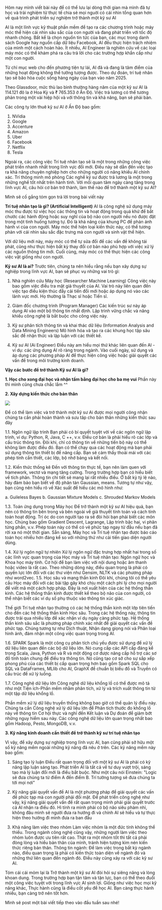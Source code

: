 Hôm nay mình viết bài này để có thể lưu lại dòng thời gian mà mình đã tự học và trải nghiệm từ thực tế chia sẻ mọi nguời có cái nhìn tổng quan hơn về quá trình phát triển sự nghiệm trở thành một kỹ sư AI 

AI là một lĩnh vực kỹ thuật phần mềm để tạo ra các chương trình hoặc máy móc thể hiện cái nhìn sâu sắc của con người và đang phát triển với tốc độ nhanh chóng. Bất kể là chọn nguồn tin tức của bạn, các mục trong danh sách Google hay nguồn cấp dữ liệu Facebook, AI đều thực hiện trách nhiệm của mình một cách hoàn hảo. Ít nhiều, AI Engineer là nghiên cứu về các loại máy móc có thể khám phá ra câu trả lời cho các trường hợp khẩn cấp như một con người.

Từ chỉ mục web cho đến phương tiện tự lái, AI đã và đang là tâm điểm của những hoạt động không thể tưởng tượng được. Theo dự đoán, trí tuệ nhân tạo sẽ bão hòa cuộc sống hàng ngày của bạn vào năm 2025.

Theo Glassdoor, mức thù lao bình thường hàng năm của một kỹ sư AI là 114.121 đô la ở Hoa Kỳ và ₹ 765.353 ở Ấn Độ. Việc trả lương có thể tương phản trong một vài hiệp hội và với thông tin và khả năng, bạn sẽ phải bàn.

Các công ty lớn thuê kỹ sư AI ở Ấn Độ bao gồm:

1. NVidia
2. Google
3. Accenture
4. Amazon
5. Uber
6. Facebook
7. Netflix 
8. Tesla 

Ngoài ra, các công việc Trí tuệ nhân tạo sẽ là một trong những công việc phát triển nhanh nhất trong lĩnh vực đổi mới. Điều này sẽ dẫn đến việc tạo ra khả năng chuyên nghiệp hơn cho những người có năng khiếu AI chính xác. Trí thông minh mô phỏng Các nghề kỹ sư được trả lương là một trong những nghề tốt nhất trên hành tinh. Với mối quan tâm ngày càng tăng trong lĩnh vực AI, câu hỏi cơ bản trở thành, làm thế nào để trở thành một kỹ sư AI?

Mình sẽ cố gắng tóm gọn trả lời trong bài viết này 

**Trí tuệ nhân tạo là gì? (Artificial Intelligent)**
AI là công nghệ sử dụng máy móc thu được từ việc học các thông tin và hoạt động trong quá khứ để bắt chước các hành động hoặc suy nghĩ của bộ não con người nếu nó được đặt trong một tình huống tương tự. Đó là khả năng của khung PC để phản ánh hành vi của con người. Máy móc thể hiện loại kiến thức này, có thể tương phản với cái nhìn sâu sắc đặc trưng mà con người và sinh vật thể hiện.

Với dữ liệu mới này, máy móc có thể tự sửa đổi để các vấn đề không tái phát, cũng như thực hiện bất kỳ thay đổi cơ bản nào phù hợp với việc xử lý các nguồn thông tin mới. Cuối cùng, máy móc có thể thực hiện các công việc vặt giống như con người.

**Kỹ sư AI là ai?**
Trước tiên, chúng ta nên hiểu rằng nếu bạn xây dựng sự nghiệp trong lĩnh vực AI, bạn sẽ phục vụ những vai trò gì:

1. Nhà nghiên cứu Máy học (Researcher Machine Learning)
Công việc này bao gồm việc điều tra mặt giả thuyết của AI. Vai trò này liên quan đến việc tạo điều kiện thúc đẩy cải tiến đổi mới hoặc áp dụng nó vào các lãnh vực mới. Họ thường là Thạc sĩ hoặc Tiến sĩ. 

2. Giám đốc chương trình (Program Manager)
Các kiến trúc sư này áp dụng AI vào một bộ thông tin nhất định. Lập trình vững chắc và năng khiếu công nghệ là bắt buộc cho công việc này.

3. Kỹ sư phân tích thông tin và khai thác dữ liệu (Information Analysis and Data Mining Engineers)
Mô hình hóa và tạo ra các khung học tập sâu sắc để nhận thức và lập luận với các thiết kế.

4. Kỹ sư AI (Ai Engineer)
Điều này am hiểu mọi thứ khác liên quan đến AI - ví dụ: các ứng dụng AI rõ ràng trong ngành. Vào cuối ngày, sử dụng và áp dụng các phương pháp AI để thực hiện công việc hoặc giải quyết các vấn đề trong môi trường kinh doanh.

**Vậy các bước để trở thành Kỹ sư AI là gì?**

**1. Học cho xong đại học và nhận tấm bằng đại học cho ba mẹ vui**
Phần này thì mình cũng chưa chắc lắm ^^

**2.  Xây dựng kiến thức cho bản thân**

![](https://images.viblo.asia/2d56a3e2-944f-46f1-b8c8-092aaa6c5c28.jpg)


Để có thể làm việc và trở thành một kỹ sư Ai được mọi người công nhận chúng ta cần phải hoàn thành và sưu tâp cho bản thân những kiến thức sau đây

1.1. Ngôn ngữ lập trình
Bạn phải có bí quyết tuyệt vời về các ngôn ngữ lập trình, ví dụ: Python, R, Java, C ++, v.v. Điều cơ bản là phải hiểu rõ các lớp và cấu trúc thông tin. Đôi khi, chỉ có thông tin về những tiến bộ này có thể không làm được điều đó. Bạn có thể chạy qua các hoạt động mà bạn phải sử dụng thông tin thiết bị để nâng cấp. Bạn sẽ cảm thấy thoải mái với các phép tính cần thiết, các lớp, bộ nhớ bảng và kết nối.

1.2. Kiến thức thống kê
Đến với thông tin thực tế, bạn nên làm quen với framework, vectơ và mạng tăng cường. Trong trường hợp bạn có hiểu biết về tích phân. Thông tin chi tiết sẽ mang lại rất nhiều điều. Ở bất kỳ tỷ lệ nào, hãy đảm bảo bạn biết về độ phân tán Gaussian, means. Tương tự như vậy, bạn cũng nên hiểu rõ về Xác suất để hiểu các mô hình như:

a. Guileless Bayes
b. Gaussian Mixture Models
c. Shrouded Markov Models

1.3. Toán ứng dụng trong Máy học
Để trở thành một kỹ sư AI hiệu quả, bạn nên có thông tin bên trong và bên ngoài về giả thuyết tính toán và cách tính toán hoạt động. Trí óc do con người tạo ra sẽ đòi hỏi bạn phải biết các môn học. Chúng bao gồm Gradient Descent, Lagrange, Lập trình bậc hai, vi phân từng phần, v.v. Phép toán này có thể có vẻ phức tạp ngay từ đầu nếu bạn đã rời xa nó một thời gian. Sẵn sàng, Máy học và Trí tuệ nhân tạo được báo cáo toán học nhiều hơn đáng kể so với những thứ như cải tiến giao diện người dùng.

1.4. Xử lý ngôn ngữ tự nhiên
Xử lý ngôn ngữ đặc trưng hợp nhất hai trong số các lĩnh vực quan trọng của Học máy và Trí tuệ nhân tạo: Ngôn ngữ học và Khoa học máy tính. Cơ hội để bạn làm việc với nội dung hoặc âm thanh hoặc video là rất cao. Theo những dòng này, điều quan trọng là phải có quyền lực lớn đối với các thư viện như Gensim, NLTK và các phương pháp như word2vec.
1.5. Học sâu và mạng thần kinh
Đôi khi, chúng tôi có thể yêu cầu Học máy đối với các bài tập gây khó chịu một cách phi lý cho mọi người để viết mã một cách hợp pháp. Đây là nơi xuất hiện của các hệ thống thần kinh. Các hệ thống thần kinh được thiết kế theo bộ não của con người, có thể nhận biết các ví dụ số phụ thuộc vào thông tin xúc giác.

Thế giới Trí tuệ nhân tạo thường có các hệ thống thần kinh một lớp tiên tiến cho đến các hệ thống thần kinh Học sâu. Trong các hệ thống này, thông tin được trải qua nhiều lớp để xác nhận ví dụ ngày càng phức tạp.
Hệ thống thần kinh sâu sắc là phương pháp chính xác nhất để giải quyết các vấn đề phức tạp. Chúng tương tự như Dịch thuật, Nhận dạng giọng nói và Phân loại hình ảnh, đảm nhận một công việc quan trọng trong AI.

1.6. SPARK
Spark là một công cụ phân tích chủ yếu được sử dụng để xử lý dữ liệu liên quan đến các bộ dữ liệu lớn. Nó cung cấp các API cấp đáng kể trong Scala, Java, Python và R và một động cơ được nâng cấp hỗ trợ các sơ đồ tính toán chung để điều tra thông tin. Nó cũng tạo cơ sở cho sự sắp xếp phong phú của các thiết bị cấp quan trọng hơn bao gồm Spark SQL cho SQL và DataFrames, MLlib cho AI, GraphX ​​để chuẩn bị biểu đồ và Truyền có cấu trúc để xử lý luồng.

1.7. Công nghệ dữ liệu lớn
Công nghệ dữ liệu khổng lồ có thể được mô tả như một Tiện ích-Phần mềm nhằm phân tích, xử lý và trích xuất thông tin từ một tập dữ liệu khổng lồ.

Phần mềm xử lý dữ liệu truyền thống không bao giờ có thể quản lý điều này. Chúng ta cần Công nghệ xử lý dữ liệu lớn để Phân tích thước đo khổng lồ này về thông tin Cơ hội thực và nghĩ đến Kết luận và Dự đoán để giảm bớt những nguy hiểm sau này. Các công nghệ dữ liệu lớn quan trọng nhất bao gồm Hadoop, Pesto, MongoDB, v.v.

**3. Kỹ năng kinh doanh cần thiết để trở thành kỹ sư trí tuệ nhân tạo**

Vì vậy, để xây dựng sự nghiệp trong lĩnh vực AI, bạn cũng phải sở hữu một số kỹ năng mềm ngoài những kỹ năng đã nêu ở trên. Các kỹ năng mềm này bao gồm:

1. Sáng tạo lý luận
Điều rất quan trọng đối với một kỹ sư AI là phải có kỹ năng lập luận sáng tạo. Phát triển AI là tất cả về tư duy vượt trội, sáng tạo mà lý luận đổi mới là điều bắt buộc. Như một câu nói Einstein: "Logic sẽ đưa chúng ta từ điểm A đến điểm B. Trí tưởng tượng sẽ đưa chúng ta tới mọi nơi"

2. Kỹ năng giải quyết vấn đề
AI là một phương pháp để giải quyết các vấn đề phức tạp mà con người phải đối mặt. Để phát triển công nghệ như vậy, kỹ năng giải quyết vấn đề rất quan trọng mình phải giải quyết trước cả AI nhận ra điều đó. Hì tính ra mình phải có bộ não siêu phàm nhỉ, không đâu mình sẽ người đưa ra hướng đi và chính AI sẽ hiểu và tự thực hiện theo hướng đi mình đưa ra ban đầu

3. Khả năng làm việc theo nhóm
Làm việc nhóm là một đức tính không thể thiếu. Trong ngành công nghệ cũng vậy, những người làm việc theo nhóm luôn được ưu tiên rất cao. Thật ra một nhóm tốt thì tất cả phải đòng lòng và hiểu bản thân của mình, tránh hiện tượng kìm nén kiến thức riêng bản thân.
Thông tin ngành: Để làm việc trong bất kỳ ngành nào, điều quan trọng là phải có kiến thức toàn diện về ngành đó và những thứ liên quan đến ngành đó. Điều này cũng xảy ra với các kỹ sư AI.

Tóm cái cái mỏm lại là
Trở thành một kỹ sư AI đòi hỏi sự siêng năng và lòng khoan dung. Trong trường hợp bạn tận tâm và tận lực, bạn có thể theo đuổi một công việc tuyệt vời trong lĩnh vực AI sinh lợi. Giống như việc học mọi kỹ năng khác, Thực hành cũng là điều cốt yếu để học AI. Bạn càng thực hành nhiều, bạn càng trở nên tốt hơn.

Mình sẽ post một bài viết tiếp theo vào đầu tuần sau nhé!